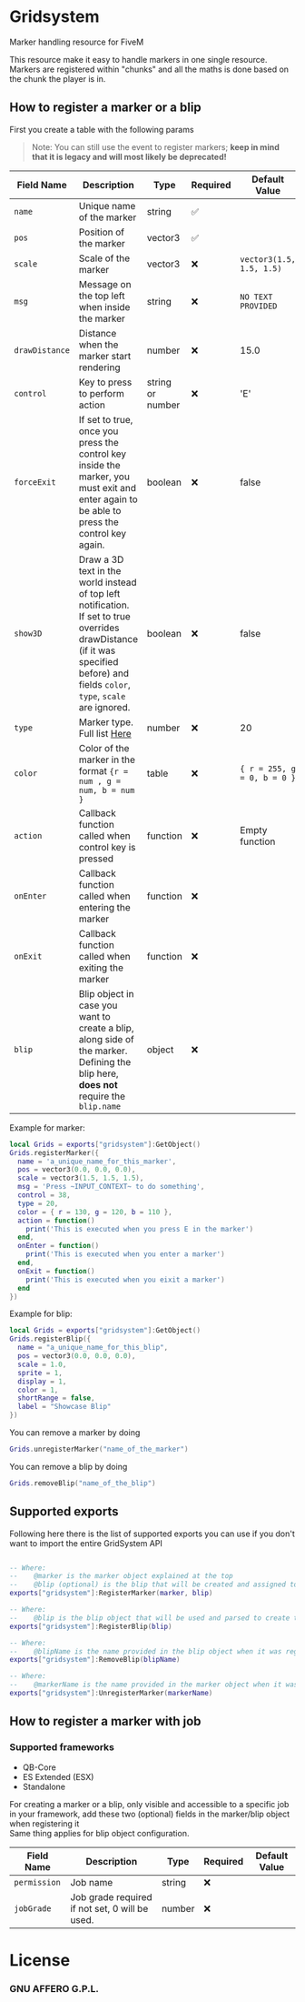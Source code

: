 # Gridsystem

Marker handling resource for FiveM

This resource make it easy to handle markers in one single resource. Markers are registered within "chunks" and all the maths is done based on the chunk the player is in.

## How to register a marker or a blip

First you create a table with the following params
> Note: You can still use the event to register markers; **keep in mind that it is legacy and will most likely be deprecated!**

| Field Name | Description | Type | Required | Default Value |
|----------------|------------------------------------------------------------------------------------------------------------------------------------------------------------------------------------|----------------|----------|------------------------------|
| `name` | Unique name of the marker | string | ✅ | |
| `pos` | Position of the marker | vector3 | ✅ | |
| `scale` | Scale of the marker | vector3 | ❌ | `vector3(1.5, 1.5, 1.5)` |
| `msg` | Message on the top left when inside the marker | string | ❌ | `NO TEXT PROVIDED` |
| `drawDistance` | Distance when the marker start rendering | number | ❌ | 15.0 |
| `control` | Key to press to perform action | string or number | ❌ | 'E' |
| `forceExit` | If set to true, once you press the control key inside the marker, you must exit and enter again to be able to press the control key again. | boolean | ❌ | false |
| `show3D` | Draw a 3D text in the world instead of top left notification.<br/> If set to true overrides drawDistance (if it was specified before) and fields `color`, `type`, `scale` are ignored. | boolean | ❌ | false |
| `type` | Marker type. Full list [Here](https://docs.fivem.net/docs/game-references/markers/) | number | ❌ | 20 |
| `color` | Color of the marker in the format `{r = num , g = num, b = num }` | table | ❌ | `{ r = 255, g = 0, b = 0 }` |
| `action` | Callback function called when control key is pressed | function | ❌ | Empty function |
| `onEnter` | Callback function called when entering the marker | function | ❌ | |
| `onExit` | Callback function called when exiting the marker | function | ❌ | |
| `blip` | Blip object in case you want to create a blip, along side of the marker.<br/> Defining the blip here, **does not** require the `blip.name` | object | ❌ | |

Example for marker:

```lua
local Grids = exports["gridsystem"]:GetObject()
Grids.registerMarker({
  name = 'a_unique_name_for_this_marker',
  pos = vector3(0.0, 0.0, 0.0),
  scale = vector3(1.5, 1.5, 1.5),
  msg = 'Press ~INPUT_CONTEXT~ to do something',
  control = 38,
  type = 20,
  color = { r = 130, g = 120, b = 110 },
  action = function()
    print('This is executed when you press E in the marker')
  end,
  onEnter = function()
    print('This is executed when you enter a marker')
  end,
  onExit = function()
    print('This is executed when you eixit a marker')
  end
})
```

Example for blip:

```lua
local Grids = exports["gridsystem"]:GetObject()
Grids.registerBlip({
  name = "a_unique_name_for_this_blip",
  pos = vector3(0.0, 0.0, 0.0),
  scale = 1.0,
  sprite = 1,
  display = 1,
  color = 1,
  shortRange = false,
  label = "Showcase Blip"
})
```

You can remove a marker by doing

```lua
Grids.unregisterMarker("name_of_the_marker")
```

You can remove a blip by doing

```lua
Grids.removeBlip("name_of_the_blip")
```

## Supported exports

Following here there is the list of supported exports you can use if you don't want to import the entire GridSystem API

```lua

-- Where:
--    @marker is the marker object explained at the top
--    @blip (optional) is the blip that will be created and assigned to the marker
exports["gridsystem"]:RegisterMarker(marker, blip)

-- Where:
--    @blip is the blip object that will be used and parsed to create the blip on the map
exports["gridsystem"]:RegisterBlip(blip)

-- Where:
--    @blipName is the name provided in the blip object when it was registered
exports["gridsystem"]:RemoveBlip(blipName)

-- Where:
--    @markerName is the name provided in the marker object when it was registered
exports["gridsystem"]:UnregisterMarker(markerName)

```

## How to register a marker with job

### Supported frameworks
- QB-Core
- ES Extended (ESX)
- Standalone

For creating a marker or a blip, only visible and accessible to a specific job in your framework, add these two (optional) fields in the marker/blip object when registering it<br/>
Same thing applies for blip object configuration.

| Field Name | Description | Type | Required | Default Value |
|--------------|-------------------------------------------------|--------|----------|------------------------------|
| `permission` | Job name | string | ❌ | |
| `jobGrade` | Job grade required if not set, 0 will be used. | number | ❌ | |

# License

### GNU AFFERO G.P.L.